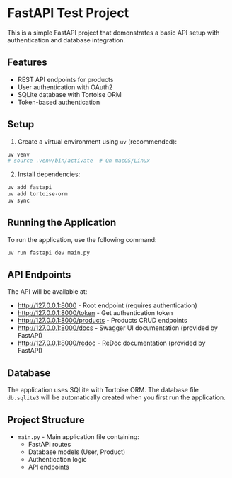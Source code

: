 # FastAPI Test Project

This is a simple FastAPI project that demonstrates a basic API setup with authentication and database integration.

## Features
- REST API endpoints for products
- User authentication with OAuth2
- SQLite database with Tortoise ORM
- Token-based authentication

## Setup

1. Create a virtual environment using `uv` (recommended):
```bash
uv venv
# source .venv/bin/activate  # On macOS/Linux
```

2. Install dependencies:
```bash
uv add fastapi
uv add tortoise-orm
uv sync
```

## Running the Application

To run the application, use the following command:

```bash
uv run fastapi dev main.py
```

## API Endpoints

The API will be available at:
- http://127.0.0.1:8000 - Root endpoint (requires authentication)
- http://127.0.0.1:8000/token - Get authentication token
- http://127.0.0.1:8000/products - Products CRUD endpoints
- http://127.0.0.1:8000/docs - Swagger UI documentation (provided by FastAPI)
- http://127.0.0.1:8000/redoc - ReDoc documentation (provided by FastAPI)

## Database

The application uses SQLite with Tortoise ORM. The database file `db.sqlite3` will be automatically created when you first run the application.

## Project Structure

- `main.py` - Main application file containing:
  - FastAPI routes
  - Database models (User, Product)
  - Authentication logic
  - API endpoints
